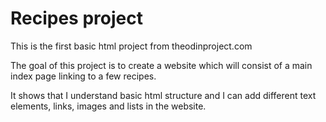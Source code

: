 # Recipes project

This is the first basic html project from theodinproject.com

The goal of this project is to create a website which will consist
of a main index page linking to a few recipes.

It shows that I understand basic html structure and I can add different 
text elements, links, images and lists in the website. 
